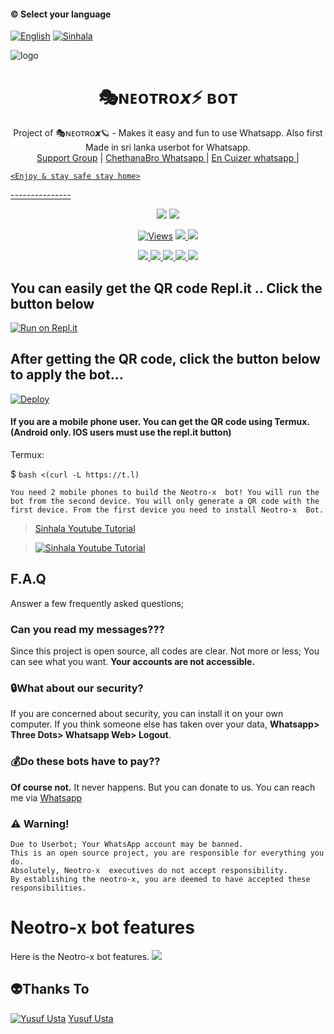 #### © Select your language
  [![English](https://img.shields.io/badge/Select-English-red.svg)](https://github.com/xneon2/Hashzi-X/blob/launch/README.md)
  [![Sinhala](https://img.shields.io/badge/Select-Sinhala-green.svg)](https://github.com/xneon2/Hashzi-X/blob/launch/README-SI.md)

![logo](https://telegra.ph/file/cc0e2bb2add47047d0fc0.jpg)
<h1 align="center"><b> 🎭ɴᴇᴏᴛʀᴏ𝙭⚡ ʙᴏᴛ  </b></h1>




<p align="center">
    Project of  🎭ɴᴇᴏᴛʀᴏ𝙭🪐 - Makes it easy and fun to use Whatsapp. Also first Made in sri lanka userbot for Whatsapp.
    <br>
        <a href="https://chat.whatsapp.com/GTgqgMTo7FoJ1GqdijshsX">Support Group</a> |
        <a href="https://Wa.me/+94766598862">ChethanaBro Whatsapp </a> |
        <a href="https://Wa.me/+94 75 881 7307">En Cuizer whatsapp |
        
    <Enjoy & stay safe stay home>
</p>
---------------
<p align="center">
  <a href="https://github.com/xneon2/Hashzi-X">
    <img src="https://img.shields.io/docker/pulls/fusuf/whatsasena?style=flat-square"/></a>
  
  </a>
  <a href="https://github.com/xneon2/Hashzi-X">
    <img src="https://img.shields.io/docker/image-size/fusuf/whatsasena?style=flat-square">
    
  </a>
</p>

<p align="center">
  <a href="https://github.com/xneon2/Hashzi-X">
    <img src="https://hits.seeyoufarm.com/api/count/incr/badge.svg?url=https%3A%2F%2Fgithub.com%2Fxneon2%2FHashzi-X&count_bg=%2379C83D&title_bg=%23555555&icon=gitpod.svg&icon_color=%23E7E7E7&title=Views&edge_flat=false" alt="Views"/></a>
  
  </a>
  <a href="https://github.com/xneon2/Hashzi-X/fork">
    <img src="https://img.shields.io/github/forks/xneon2/Hashzi-X?label=Fork&style=social">
    
  </a>
  <a href="https://github.com/xneon2/Hashzi-X/stargazers">
    <img src="https://img.shields.io/github/stars/xneon2/Hashzi-X?style=social">
  </a>
</p>

<p align="center">
  <a href="httsp://github.com/xneon2/Hashzi-X">
    <img src="https://img.shields.io/github/repo-size/phaticusthiccy/WhatsAsenaDuplicated?color=purple&label=Repo%20Boyutu&style=plastic">

  </a>
  <a href="https://github.com/phaticusthiccy/WhatsAsenaDuplicated/blob/master/LICENSE">
    <img src="https://img.shields.io/github/license/phaticusthiccy/WhatsAsenaDuplicated?color=purple&label=License&style=plastic">

  </a>
  <a href="https://github.com/phaticusthiccy/WhatsAsenaDuplicated">
    <img src="https://img.shields.io/github/languages/top/phaticusthiccy/WhatsAsenaDuplicated?color=purple&label=Javascript&style=plastic">

  </a>
  <a href="https://github.com/phaticusthiccy">
    <img src="https://img.shields.io/static/v1?label=Author&message=Neotro%20X&color=purple&style=plastic">

  </a>
  <a href="https://wa.me/94786598862">
    <img src="https://img.shields.io/badge/Contact%20Me%20On%20Whatsapp-Teenuh%20AX%20-purple&style=plastic">

  </a>
</p>

## You can easily get the QR code Repl.it .. Click the button below
[![Run on Repl.it](https://repl.it/badge/github/quiec/whatsasena)](https://replit.com/@tenuh/NeotroWA-XQR?v=1)

## After getting the QR code, click the button below to apply the bot...
[![Deploy](https://www.herokucdn.com/deploy/button.svg)](https://heroku.com/deploy?template=https://github.com/xneon2/Hashzi-X)


#### If you are a mobile phone user. You can get the QR code using Termux. (Android only. IOS users must use the repl.it button)

Termux:

$ `bash <(curl -L https://t.l)`

`You need 2 mobile phones to build the Neotro-x  bot!
You will run the bot from the second device.
You will only generate a QR code with the first device.
From the first device you need to install Neotro-x  Bot.`

> [Sinhala Youtube Tutorial](https://www.youtube.com/watch?v=mcEeIspWOpY&ab_channel=UC8yo_BwOJs9cLfYVHewPC6Q)

> [![Sinhala Youtube Tutorial](https://img.youtube.com/vi/mcEeIspWOpY/0.jpg)](https://www.youtube.com/watch?v=mcEeIspWOpY)




## F.A.Q
Answer a few frequently asked questions;
### Can you read my messages???
Since this project is open source, all codes are clear. Not more or less; You can see what you want. **Your accounts are not accessible.**

### 🔒What about our security?
If you are concerned about security, you can install it on your own computer. If you think someone else has taken over your data, **Whatsapp> Three Dots> Whatsapp Web> Logout**.

### 💰Do these bots have to pay??
**Of course not.** It never happens. But you can donate to us. You can reach me via [Whatsapp](https://wa.me/94766598862) 

### ⚠️ Warning! 
```
Due to Userbot; Your WhatsApp account may be banned.
This is an open source project, you are responsible for everything you do. 
Absolutely, Neotro-x  executives do not accept responsibility.
By establishing the neotro-x, you are deemed to have accepted these responsibilities.
```

# Neotro-x bot features
Here is the Neotro-x  bot features.
<a href="">
    <img src="https://img.shields.io/badge/Click%20here-purple&style=plastic">

  </a>

    
## 👽Thanks To
[![Yusuf Usta](https://github.com/yusufusta.png?size=50)](https://t.me/fusufs)
[Yusuf Usta](https://t.me/fusufs)
